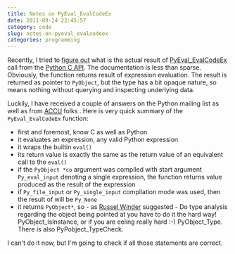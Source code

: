 ```yaml
---
title: Notes on PyEval_EvalCodeEx
date: 2011-09-24 22:45:57
category: code
slug: notes-on-pyeval_evalcodeex
categories: programming
---
```


Recently, I tried to [figure out](http://mail.python.org/pipermail/python-list/2011-September/1280749.html) what is the actual result of [PyEval_EvalCodeEx](http://docs.python.org/release/3.2/c-api/veryhigh.html#PyEval_EvalCodeEx) call from the [Python C API](http://docs.python.org/release/3.2/c-api/). The documentation is less than sparse. Obviously, the function returns result of expression evaluation. The result is returned as pointer to `PyObject`, but the type has a bit opaque nature, so means nothing without querying and inspecting underlying data.


Luckily, I have received a couple of answers on the Python mailing list as well as from [ACCU](http://accu.org) folks . Here is very quick summary of the `PyEval_EvalCodeEx` function:

* first and foremost, know C as well as Python
* it evaluates an expression, any valid Python expression
* it wraps the builtin `eval()`
* its return value is exactly the same as the return value of an equivalent call to the `eval()`
* if the `PyObject *co` argument was compiled with start argument `Py_eval_input` denoting a single expression, the function returns value produced as the result of the expression
* if `Py_file_input` or `Py_single_input` compilation mode was used, then the result of will be `Py_None`
* it returns `PyObject*`, so - as [Russel Winder](http://www.russel.org.uk/) suggested - Do type analysis regarding the object being pointed at you have to do it the hard way! PyObject_IsInstance, or if you are eeling really hard :-) PyObject_Type. There is also PyPobject_TypeCheck.


I can't do it now, but I'm going to check if all those statements are correct.

